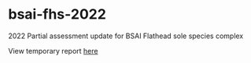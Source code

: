 # bsai-fhs-2022
 
2022 Partial assessment update for BSAI Flathead sole species complex

View temporary report [here](https://mkapur-noaa.github.io/bsai-fhs-2022/2022_BSAI_FHS_draft.html)
